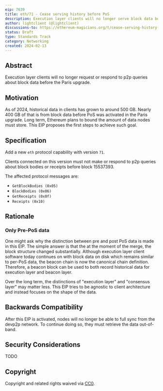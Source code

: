 ```yaml
---
eip: 7639
title: eth/71 - Cease serving history before PoS
description: Execution layer clients will no longer serve block data before Paris over p2p.
author: lightclient (@lightclient)
discussions-to: https://ethereum-magicians.org/t/cease-serving-history-before-pos/18991
status: Draft
type: Standards Track
category: Networking
created: 2024-02-13
---
```


## Abstract

Execution layer clients will no longer request or respond to p2p queries about
block data before the Paris upgrade.

## Motivation

As of 2024, historical data in clients has grown to around 500 GB. Nearly 400 GB
of that is from block data before PoS was activated in the Paris upgrade. Long
term, Ethereum plans to bound the amount of data nodes must store. This EIP
proposes the first steps to achieve such goal.

## Specification

Add a new `eth` protocol capability with version `71`. 

Clients connected on this version must not make or respond to p2p queries about
block bodies or receipts before block 15537393.

The affected protocol messages are:

- `GetBlockBodies (0x05)`
- `BlockBodies (0x06)`
- `GetReceipts (0x0f)`
- `Receipts (0x10)`

## Rationale

### Only Pre-PoS data

One might ask why the distinction between pre and post PoS data is made in this
EIP. The simple answer is that the at the moment of the merge, the block
structure changed substantially. Although execution layer client software today
continues on with block data on disk which remains similar to per-PoS data, the
beacon chain is now the canonical chain definition. Therefore, a beacon block
can be used to both record historical data for execution layer and beacon layer.

Over the long term, the distinctions of "execution layer" and "consensus layer"
may matter less. This EIP tries to be agnostic to client architecture and
instead focuses on the shape of the data.

## Backwards Compatibility

After this EIP is activated, nodes will no longer be able to full sync from the
devp2p network. To continue doing so, they must retrieve the data out-of-band.

## Security Considerations

TODO

## Copyright

Copyright and related rights waived via [CC0](../LICENSE.md).
